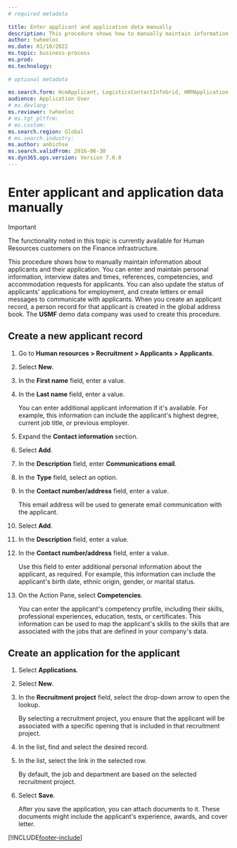 ```yaml
--- 
# required metadata 
 
title: Enter applicant and application data manually
description: This procedure shows how to manually maintain information about applicants and their application. 
author: twheeloc
ms.date: 01/10/2022
ms.topic: business-process 
ms.prod:  
ms.technology:  
 
# optional metadata 
 
ms.search.form: HcmApplicant, LogisticsContactInfoGrid, HRMApplication,  DirPartyTable   
audience: Application User 
# ms.devlang:  
ms.reviewer: twheeloc
# ms.tgt_pltfrm:  
# ms.custom:  
ms.search.region: Global
# ms.search.industry: 
ms.author: anbichse
ms.search.validFrom: 2016-06-30 
ms.dyn365.ops.version: Version 7.0.0 
---
```

# Enter applicant and application data manually

> [!IMPORTANT]
> The functionality noted in this topic is currently available for Human Resources customers on the Finance infrastructure.  


This procedure shows how to manually maintain information about applicants and their application. You can enter and maintain personal information, interview dates and times, references, competencies, and accommodation requests for applicants. You can also update the status of applicants' applications for employment, and create letters or email messages to communicate with applicants. When you create an applicant record, a person record for that applicant is created in the global address book. The **USMF** demo data company was used to create this procedure.

## Create a new applicant record

1. Go to **Human resources \> Recruitment \> Applicants \> Applicants**.
2. Select **New**.
3. In the **First name** field, enter a value.
4. In the **Last name** field, enter a value.

    You can enter additional applicant information if it's available. For example, this information can include the applicant's highest degree, current job title, or previous employer.

5. Expand the **Contact information** section.
6. Select **Add**.
7. In the **Description** field, enter **Communications email**.
8. In the **Type** field, select an option.
9. In the **Contact number/address** field, enter a value.

    This email address will be used to generate email communication with the applicant.

10. Select **Add**.
11. In the **Description** field, enter a value.
12. In the **Contact number/address** field, enter a value.

    Use this field to enter additional personal information about the applicant, as required. For example, this information can include the applicant's birth date, ethnic origin, gender, or marital status.

13. On the Action Pane, select **Competencies**.

    You can enter the applicant's competency profile, including their skills, professional experiences, education, tests, or certificates. This information can be used to map the applicant's skills to the skills that are associated with the jobs that are defined in your company's data.

## Create an application for the applicant

1. Select **Applications**.
2. Select **New**.
3. In the **Recruitment project** field, select the drop-down arrow to open the lookup.

    By selecting a recruitment project, you ensure that the applicant will be associated with a specific opening that is included in that recruitment project.

4. In the list, find and select the desired record.
5. In the list, select the link in the selected row.

    By default, the job and department are based on the selected recruitment project.

6. Select **Save**.

    After you save the application, you can attach documents to it. These documents might include the applicant's experience, awards, and cover letter.

[!INCLUDE[footer-include](../../../../includes/footer-banner.md)]
